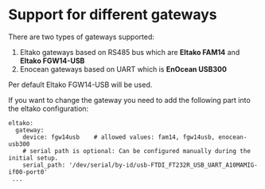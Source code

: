 # Support for different gateways

There are two types of gateways supported:
1. Eltako gateways based on RS485 bus which are **Eltako FAM14** and **Eltako FGW14-USB**
2. Enocean gateways based on UART which is **EnOcean USB300**

Per default Eltako FGW14-USB will be used.

If you want to change the gateway you need to add the following part into the eltako configuration:
```
eltako:
  gateway:
    device: fgw14usb    # allowed values: fam14, fgw14usb, enocean-usb300
    # serial path is optional: Can be configured manually during the initial setup.
    serial_path: '/dev/serial/by-id/usb-FTDI_FT232R_USB_UART_A10MAMIG-if00-port0'
 ...
```